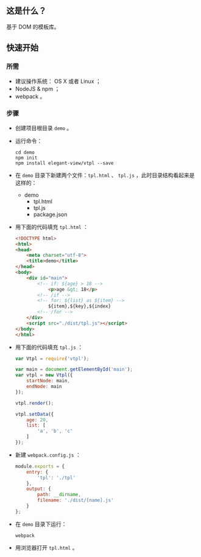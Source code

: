 ## 这是什么？

基于 DOM 的模板库。

## 快速开始

### 所需

*  建议操作系统： OS X 或者 Linux ；
*  NodeJS & npm ；
*  webpack 。

### 步骤

* 创建项目根目录 `demo` 。
* 运行命令：

	```
	cd demo
	npm init
	npm install elegant-view/vtpl --save
	```

* 在 `demo` 目录下新建两个文件：`tpl.html` 、 `tpl.js` ，此时目录结构看起来是这样的：

	* demo
		* tpl.html
		* tpl.js
		* package.json

* 用下面的代码填充 `tpl.html` ：

	```html
	<!DOCTYPE html>
	<html>
	<head>
	    <meta charset="utf-8">
	    <title>demo</title>
	</head>
	<body>
		<div id="main">
			<!-- if: ${age} > 18 -->
				<p>age &gt; 18</p>
			<!-- /if -->
			<!-- for: ${list} as ${item} -->
				${item},${key},${index}
			<!-- /for -->
		</div>
		<script src="./dist/tpl.js"></script>
	</body>
	</html>
	```

* 用下面的代码填充 `tpl.js` ：

	```js
	var Vtpl = require('vtpl');
	
	var main = document.getElementById('main');
	var vtpl = new Vtpl({
	    startNode: main,
	    endNode: main
	});
	
	vtpl.render();
	
	vtpl.setData({
		age: 20,
		list: [
			'a', 'b', 'c'
		]
	});
	```

* 新建 `webpack.config.js` ：

	```js
	module.exports = {
	    entry: {
	        'tpl': './tpl'
	    },
	    output: {
	        path: __dirname,
	        filename: './dist/[name].js'
	    }
	};
	```

* 在 `demo` 目录下运行：

	```
	webpack
	```

* 用浏览器打开 `tpl.html` 。


## 